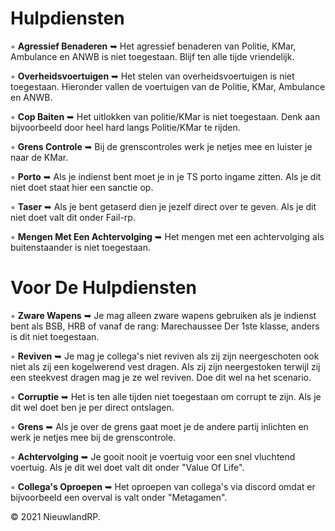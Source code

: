 # Hulpdiensten 

◦ <b>Agressief Benaderen</b> ➥ Het agressief benaderen van Politie, KMar, Ambulance en ANWB is niet toegestaan. Blijf ten alle tijde vriendelijk.

◦ <b>Overheidsvoertuigen</b> ➥ Het stelen van overheidsvoertuigen is niet toegestaan. Hieronder vallen de voertuigen van de Politie, KMar, Ambulance en ANWB.

◦ <b>Cop Baiten</b> ➥ Het uitlokken van politie/KMar is niet toegestaan. Denk aan bijvoorbeeld door heel hard langs Politie/KMar te rijden.

◦ <b>Grens Controle</b> ➥ Bij de grenscontroles werk je netjes mee en luister je naar de KMar. 

◦ <b>Porto</b> ➥ Als je indienst bent moet je in je TS porto ingame zitten. Als je dit niet doet staat hier een sanctie op.

◦ <b>Taser</b> ➥ Als je bent getaserd dien je jezelf direct over te geven. Als je dit niet doet valt dit onder Fail-rp.

◦ <b>Mengen Met Een Achtervolging</b> ➥ Het mengen met een achtervolging als buitenstaander is niet toegestaan.

# Voor De Hulpdiensten

◦ <b>Zware Wapens</b> ➥ Je mag alleen zware wapens gebruiken als je indienst bent als BSB, HRB of vanaf de rang: Marechaussee Der 1ste klasse, anders is dit niet toegestaan.

◦ <b>Reviven</b> ➥ Je mag je collega's niet reviven als zij zijn neergeschoten ook niet als zij een kogelwerend vest dragen. Als zij zijn neergestoken terwijl zij een steekvest dragen mag je ze wel reviven. Doe dit wel na het scenario.

◦ <b>Corruptie</b> ➥ Het is ten alle tijden niet toegestaan om corrupt te zijn. Als je dit wel doet ben je per direct ontslagen.

◦ <b>Grens</b> ➥ Als je over de grens gaat moet je de andere partij inlichten en werk je netjes mee bij de grenscontrole.

◦ <b>Achtervolging</b> ➥ Je gooit nooit je voertuig voor een snel vluchtend voertuig. Als je dit wel doet valt dit onder "Value Of Life".

◦ <b>Collega's Oproepen</b> ➥ Het oproepen van collega's via discord omdat er bijvoorbeeld een overval is valt onder "Metagamen".

© 2021 NieuwlandRP.
